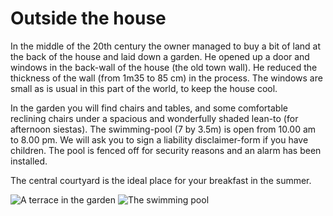 # Outside the house

In the middle of the 20th century the owner managed to buy a bit of land at the back of the house and laid down a garden. He opened up a door and windows in the back-wall of the house (the old town wall). He reduced the thickness of the wall (from 1m35 to 85 cm) in the process. The windows are small as is usual in this part of the world, to keep the house cool. 

In the garden you will find chairs and tables, and some comfortable reclining chairs under a spacious and wonderfully shaded lean-to (for afternoon siestas).
The swimming-pool (7 by 3.5m) is open from 10.00 am to 8.00 pm. We will ask you to sign a liability disclaimer-form if you have children. The pool is fenced off for security reasons and an alarm has been installed.

The central courtyard is the ideal place for your breakfast in the summer.

![A terrace in the garden](/images/exterieur.jpg)
![The swimming pool](/images/exterieur-detail.jpg)